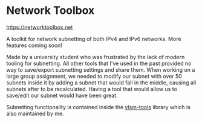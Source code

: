 # Network Toolbox

<https://networktoolbox.net>

A toolkit for network subnetting of both IPv4 and IPv6 networks. More features coming soon!

Made by a university student who was frustrated by the lack of modern tooling for subnetting. All other tools that I've used in the past provided no way to save/export subnetting settings and share them. When working on a large group assignment, we needed to modify our subnet with over 50 subnets inside it by adding a subnet that would fall in the middle, causing all subnets after to be recalculated. Having a tool that would allow us to save/edit our subnet would have been great.

Subnetting functionality is contained inside the [vlsm-tools](https://github.com/napei/vlsm-tools) library which is also maintained by me.
